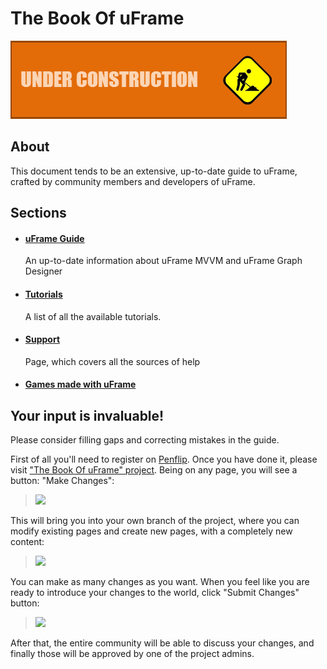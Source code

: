# The Book Of uFrame

![](images/callout_inprogress.png)

## About

This document tends to be an extensive, up-to-date guide to uFrame, crafted by community members and developers of uFrame.

## Sections

- #### [uFrame Guide](blob/master/pages/home.md)
  An up-to-date information about uFrame MVVM and uFrame Graph Designer


- #### [Tutorials](blob/master/tutorials/home.md)
  A list of all the available tutorials.


- #### [Support](blob/master/support/home.md)
  Page, which covers all the sources of help

- #### [Games made with uFrame](uframe-documentation/blob/master/pages/uframe-games.md)


## Your input is invaluable!

Please consider filling gaps and correcting mistakes in the guide.

First of all you'll need to register on [Penflip](https://www.penflip.com). Once you have done it, please visit ["The Book Of uFrame" project](https://www.penflip.com/bartlomiejwolk/uframe-documentation). Being on any page, you will see a button: "Make Changes":

> ![](http://i.imgur.com/rQdKe6a.png)

This will bring you into your own branch of the project, where you can modify existing pages and create new pages, with a completely new content:

> ![](http://i.imgur.com/rZr82xY.png)

You can make as many changes as you want. When you feel like you are ready to introduce your changes to the world, click "Submit Changes" button:

> ![](http://i.imgur.com/OltxT4F.png)

After that, the entire community will be able to discuss your changes, and finally those will be approved by one of the project admins.
